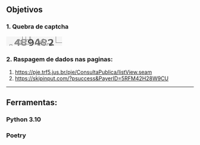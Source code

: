 ## Objetivos

### 1. Quebra de captcha
![Alt text](asserts/image.png)

### 2. Raspagem de dados nas paginas:
1. https://pje.trf5.jus.br/pje/ConsultaPublica/listView.seam
2. https://skipinput.com/?psuccess&PayerID=5RFM42H28W9CU
---
## Ferramentas:
### Python 3.10
### Poetry